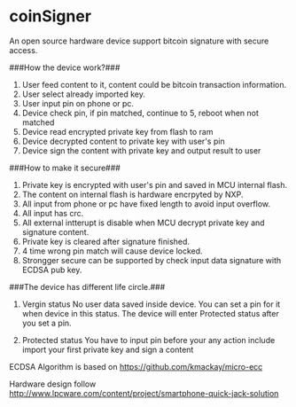 coinSigner
==========

An open source hardware device support bitcoin signature with secure access.

###How the device work?###

1. User feed content to it, content could be bitcoin transaction information.
2. User select already imported key.
3. User input pin on phone or pc.
4. Device  check pin, if pin matched, continue to 5, reboot when not matched
5. Device read encrypted private key from flash to ram
6. Device decrypted content to private key with user's pin
7. Device sign the content with private key and output result to user



###How to make it secure###

1. Private key is encrypted with user's pin and saved in MCU internal flash.
2. The content on internal flash is hardware encrpyted by NXP.
3. All input from phone or pc have fixed length to avoid input overflow.
4. All input has crc.
5. All external intterupt is disable when MCU decrypt private key and signature content.
6. Private key is cleared after signature finished.
7. 4 time wrong pin match will cause device locked.
8. Strongger secure can be supported by check input data signature with ECDSA pub key.





###The device has different life circle.###

1. Vergin status
   No user data saved inside device.
   You can set a pin for it when device in this status. The device will enter Protected status after you set a pin.

2. Protected status
   You have to input pin before your any action include import your first private key and sign a content
   



ECDSA Algorithm is based on https://github.com/kmackay/micro-ecc

Hardware design follow http://www.lpcware.com/content/project/smartphone-quick-jack-solution
